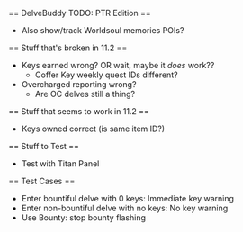 == DelveBuddy TODO: PTR Edition ==
* Also show/track Worldsoul memories POIs?

== Stuff that's broken in 11.2 ==
* Keys earned wrong? OR wait, maybe it *does* work??
    * Coffer Key weekly quest IDs different?
* Overcharged reporting wrong?
    * Are OC delves still a thing?

== Stuff that seems to work in 11.2 ==
* Keys owned correct (is same item ID?)

== Stuff to Test ==
* Test with Titan Panel

== Test Cases ==
* Enter bountiful delve with 0 keys: Immediate key warning
* Enter non-bountiful delve with no keys: No key warning
* Use Bounty: stop bounty flashing
